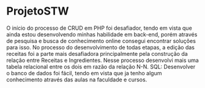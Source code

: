 # ProjetoSTW

O início do processo de CRUD em PHP foi desafiador, tendo em vista que ainda estou desenvolvendo minhas habilidade em back-end, porém através de pesquisa e busca de conhecimento online consegui encontrar soluções para isso.
No processo do desenvolvimento de todas etapas, a edição das receitas foi a parte mais desafiadora principalmente pela construção da relação entre Receitas e Ingredientes.
Nesse processo desenvolvi mais uma tabela relacional entre os dois em razão da relação N-N.
SQL: Desenvolver o banco de dados foi fácil, tendo em vista que ja tenho algum conhecimento através das aulas na faculdade e cursos.


